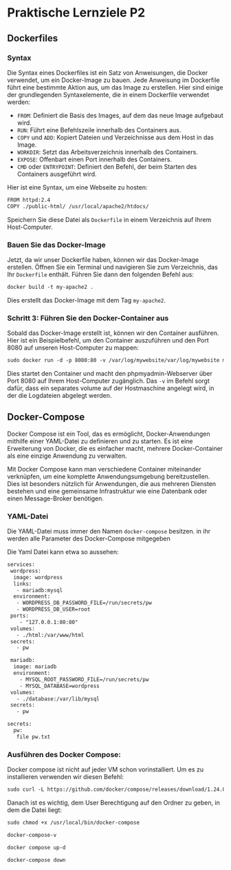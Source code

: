 # Praktische Lernziele P2

 
## Dockerfiles

### Syntax

Die Syntax eines Dockerfiles ist ein Satz von Anweisungen, die Docker verwendet, um ein Docker-Image zu bauen. Jede Anweisung im Dockerfile führt eine bestimmte Aktion aus, um das Image zu erstellen. Hier sind einige der grundlegenden Syntaxelemente, die in einem Dockerfile verwendet werden:

* `FROM`: Definiert die Basis des Images, auf dem das neue Image aufgebaut wird.
* `RUN`: Führt eine Befehlszeile innerhalb des Containers aus.
* `COPY` und `ADD`: Kopiert Dateien und Verzeichnisse aus dem Host in das Image.
* `WORKDIR`: Setzt das Arbeitsverzeichnis innerhalb des Containers.
* `EXPOSE`: Offenbart einen Port innerhalb des Containers.
* `CMD` oder `ENTRYPOINT`: Definiert den Befehl, der beim Starten des Containers ausgeführt wird.

Hier ist eine Syntax, um eine Webseite zu hosten:

```txt
FROM httpd:2.4
COPY ./public-html/ /usr/local/apache2/htdocs/
```

Speichern Sie diese Datei als `Dockerfile` in einem Verzeichnis auf Ihrem Host-Computer.

### Bauen Sie das Docker-Image

Jetzt, da wir unser Dockerfile haben, können wir das Docker-Image erstellen. Öffnen Sie ein Terminal und navigieren Sie zum Verzeichnis, das Ihr `Dockerfile` enthält. Führen Sie dann den folgenden Befehl aus:

```txt
docker build -t my-apache2 .
```

Dies erstellt das Docker-Image mit dem Tag `my-apache2`.

### Schritt 3: Führen Sie den Docker-Container aus

Sobald das Docker-Image erstellt ist, können wir den Container ausführen. Hier ist ein Beispielbefehl, um den Container auszuführen und den Port 8080 auf unseren Host-Computer zu mappen:
```txt
sudo docker run -d -p 8080:80 -v /var/log/mywebsite/var/log/mywebsite my-apache2:latest
```

Dies startet den Container und macht den phpmyadmin-Webserver über Port 8080 auf Ihrem Host-Computer zugänglich. Das `-v` im Befehl sorgt dafür, dass ein separates volume auf der Hostmaschine angelegt wird, in der die Logdateien abgelegt werden. 


## Docker-Compose

Docker Compose ist ein Tool, das es ermöglicht, Docker-Anwendungen mithilfe einer YAML-Datei zu definieren und zu starten. Es ist eine Erweiterung von Docker, die es einfacher macht, mehrere Docker-Container als eine einzige Anwendung zu verwalten.

Mit Docker Compose kann man verschiedene Container miteinander verknüpfen, um eine komplette Anwendungsumgebung bereitzustellen. Dies ist besonders nützlich für Anwendungen, die aus mehreren Diensten bestehen und eine gemeinsame Infrastruktur wie eine Datenbank oder einen Message-Broker benötigen.

### YAML-Datei

Die YAML-Datei muss immer den Namen `docker-compose` besitzen. in ihr werden alle Parameter des Docker-Compose mitgegeben


Die Yaml Datei kann etwa so aussehen:

```txt
services:
 wordpress:
  image: wordpress
  links:
   - mariadb:mysql
  environment: 
   - WORDPRESS_DB_PASSWORD_FILE=/run/secrets/pw
   - WORDPRESS_DB_USER=root
 ports:
    - "127.0.0.1:80:80"
 volumes:
   - ./html:/var/www/html
 secrets:
   - pw 

 mariadb:
  image: mariadb
  environment:
    - MYSQL_ROOT_PASSWORD_FILE=/run/secrets/pw
    - MYSQL_DATABASE=wordpress
 volumes:
   - ./database:/var/lib/mysql
 secrets:
   - pw 

secrets:
  pw:
   file pw.txt
 ```
### Ausführen des Docker Compose:
Docker compose ist nicht auf jeder VM schon vorinstalliert. Um es zu installieren verwenden wir diesen Befehl:

```txt
sudo curl -L https://github.com/docker/compose/releases/download/1.24.0/docker-compose-$(uname -s)-$(uname -m) -o /usr/local/bin/docker-compose
```
Danach ist es wichtig, dem User Berechtigung auf den Ordner zu geben, in dem die Datei liegt:

```txt
sudo chmod +x /usr/local/bin/docker-compose
```
```txt
docker-compose-v
```

```txt
docker compose up-d
```

```txt
docker-compose down
```
